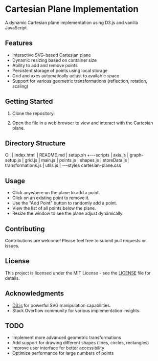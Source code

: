 # Cartesian Plane Implementation

A dynamic Cartesian plane implementation using D3.js and vanilla JavaScript.

## Features

- Interactive SVG-based Cartesian plane
- Dynamic resizing based on container size
- Ability to add and remove points
- Persistent storage of points using local storage
- Grid and axes automatically adjust to available space
- Support for various geometric transformations (reflection, rotation, scaling)

## Getting Started

1. Clone the repository:

2. Open the  file in a web browser to view and interact with the Cartesian plane.

## Directory Structure

C:.
|   index.html
|   README.md
|   setup.sh
+---scripts
|       axis.js
|       graph-setup.js
|       grid.js
|       main.js
|       points.js
|       shapes.js
|       storeData.js
|       transformations.js
|       utils.js
|
\---styles
        cartesian-plane.css

## Usage

- Click anywhere on the plane to add a point.
- Click on an existing point to remove it.
- Use the "Add Point" button to randomly add a point.
- View the list of all points below the plane.
- Resize the window to see the plane adjust dynamically.

## Contributing

Contributions are welcome! Please feel free to submit pull requests or issues.

## License

This project is licensed under the MIT License - see the [LICENSE](LICENSE) file for details.

## Acknowledgments

- [D3.js](https://d3js.org/) for powerful SVG manipulation capabilities.
- Stack Overflow community for various implementation insights.

## TODO

- Implement more advanced geometric transformations
- Add support for drawing different shapes (lines, circles, rectangles)
- Improve user interface for better accessibility
- Optimize performance for large numbers of points
